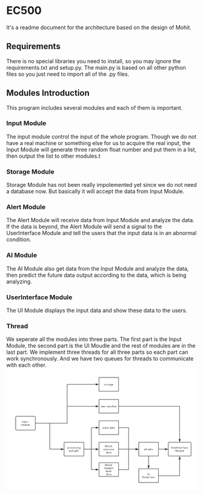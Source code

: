 
# EC500
It's a readme document for the architecture based on the design of Mohit.

## Requirements
There is no special libraries you need to install, so you may ignore the requirements.txt and setup.py. The main.py is based on all other python files so you just need to import all of the .py files.

## Modules Introduction
This program includes several modules and each of them is important.
### Input Module
The input module control the input of the whole program. Though we do not have a real machine or something else for us to acquire the real input, the Input Module will generate three random float number and put them in a list, then output the list to other modules.t

### Storage Module
Storage Module has not been really impolemented yet since we do not need a database now. But basically it will accept the data from Input Module.

### Alert Module
The Alert Module will receive data from Input Module and analyze the data. If the data is beyond, the Alert Module will send a signal to the UserInterface Module and tell the users that the input data is in an abnormal condition.

### AI Module
The AI Module also get data from the Input Module and analyze the data, then predict the future data output according to the data, which is being analyzing.

### UserInterface Module
The UI Module displays the input data and show these data to the users. 

### Thread
We seperate all the modules into three parts. The first part is the Input Module, the second part is the UI Moudle and the rest of modules are in the last part. We implement three threads for all three parts so each part can work synchronously. And we have two queues for threads to communicate with each other.
![Image Invalid](https://github.com/ec500-software-engineering/exercise-1-modularity-liuknan/raw/master/500.png)

